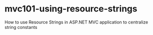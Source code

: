 mvc101-using-resource-strings
=============================

How to use Resource Strings in ASP.NET MVC application to centralize string constants